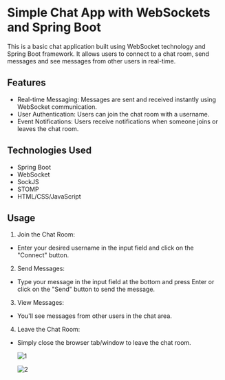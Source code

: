 # Simple Chat App with WebSockets and Spring Boot
This is a basic chat application built using WebSocket technology and Spring Boot framework. It allows users to connect to a chat room, send messages and see messages from other users in real-time.

## Features
- Real-time Messaging: Messages are sent and received instantly using WebSocket communication.
- User Authentication: Users can join the chat room with a username.
- Event Notifications: Users receive notifications when someone joins or leaves the chat room.

## Technologies Used
- Spring Boot
- WebSocket
- SockJS
- STOMP
- HTML/CSS/JavaScript

## Usage
1. Join the Chat Room:
- Enter your desired username in the input field and click on the "Connect" button.
2. Send Messages:
- Type your message in the input field at the bottom and press Enter or click on the "Send" button to send the message.
3. View Messages:
- You'll see messages from other users in the chat area.
4. Leave the Chat Room:
- Simply close the browser tab/window to leave the chat room.

  ![1](https://github.com/linimary/Chat-App/assets/125043957/351055bd-ba54-422b-84a0-0c0418802052)

  ![2](https://github.com/linimary/Chat-App/assets/125043957/96c123e4-0243-4a1a-9210-4ba5207ce73e)
